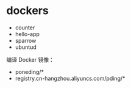 # dockers

- counter
- hello-app
- sparrow
- ubuntud

编译 Docker 镜像：

- poneding/*
- registry.cn-hangzhou.aliyuncs.com/pding/*
